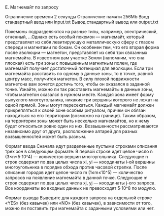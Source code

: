 E. Магнемайт по запросу

Ограничение времени	2 секунды
Ограничение памяти	256Mb
Ввод	стандартный ввод или input.txt
Вывод	стандартный вывод или output.txt

Покемоны подразделяются на разные типы, например, электрический, огненный, …Однако есть особый покемон — магнемайт, который представляет из себя левитирующую металлическую сферу с глазом спереди и магнитами по бокам. Он особенен тем, что его вторая форма после эволюции — магнетон, представляет из себя три связанных магнемайта.
В известном вам участке Земли (напомним, что она плоская) есть три зоны с повышенным магнитным полем, где магнемайт получает достаточный потенциал для эволюции. Если три магнемайта расставить по одному в данные зоны, то в точке, равной центру масс, получится магнетон.
В силу плохой подвижности магнетона вам хочется достичь того, чтобы он оказался в заданной точке. Узнайте, можно ли так расставить магнемайты в данные зоны, чтобы магнетон оказался в нужном месте.
Каждая зона имеет форму выпуклого многоугольника, никакие три вершины которого не лежат на одной прямой. Зоны могут пересекаться. Каждый магнемайт должен прикрепляться к своей зоне особым ритуалом, причем он обязан находиться на его территории (возможно на границе). Таким образом, на территории зоны может быть несколько магнемайтов, но к нему будет относиться ровно один из них.
Возвышенности рассматриваются независимо друг от друга, расположение алтарей для разных возвышенностей может быть разным.

Формат ввода
Сначала идут разделенные пустыми строками описания трех зон в следующем формате:
В первой строке идет целое число n (3≤n≤5⋅10^4) — количество вершин многоугольника. Следующие n строк содержат по два целых числа xi, yi — координаты i-ой вершины многоугольника в порядке обхода против часовой стрелки.
После описания городов идет целое число m (1≤m≤10^5) — количество запросов на появление магнемайта в данной точке. Следующие m строк содержат по два целых числа xj, yj — координаты j-ого запроса.
Все координаты во входных данных не превосходят 5⋅10^8 по модулю.

Формат вывода
Выведите для каждого запроса на отдельной строке «YES» (без кавычек) или «NO» (без кавычек), в зависимости от того, можно ли поставить три магнемайта с заданными условиями или нет.